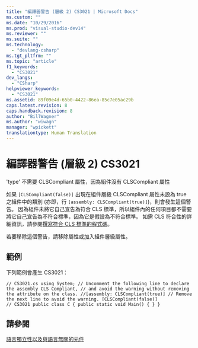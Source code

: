 ```yaml
---
title: "編譯器警告 (層級 2) CS3021 | Microsoft Docs"
ms.custom: ""
ms.date: "10/29/2016"
ms.prod: "visual-studio-dev14"
ms.reviewer: ""
ms.suite: ""
ms.technology: 
  - "devlang-csharp"
ms.tgt_pltfrm: ""
ms.topic: "article"
f1_keywords: 
  - "CS3021"
dev_langs: 
  - "CSharp"
helpviewer_keywords: 
  - "CS3021"
ms.assetid: 89f09e4d-65b0-4422-86ea-85c7e05ac29b
caps.latest.revision: 8
caps.handback.revision: 8
author: "BillWagner"
ms.author: "wiwagn"
manager: "wpickett"
translationtype: Human Translation
---
```

# 編譯器警告 (層級 2) CS3021
'type' 不需要 CLSCompliant 屬性，因為組件沒有 CLSCompliant 屬性  
  
 如果 `[CLSCompliant(false)]`  出現在組件層級 CLSCompliant 屬性未設為 true 之組件中的類別 \(亦即，行 `[assembly: CLSCompliant(true)]`\)，則會發生這個警告。 因為組件未將它自己宣告為符合 CLS 標準，所以組件內的任何項目都不需要將它自己宣告為不符合標準，因為它是假設為不符合標準。 如需 CLS 符合性的詳細資訊，請參閱[撰寫符合 CLS 標準的程式碼](http://msdn.microsoft.com/zh-tw/4c705105-69a2-4e5e-b24e-0633bc32c7f3)。  
  
 若要移除這個警告，請移除屬性或加入組件層級屬性。  
  
## 範例  
 下列範例會產生 CS3021：  
  
```  
// CS3021.cs using System; // Uncomment the following line to declare the assembly CLS Compliant, // and avoid the warning without removing the attribute on the class. //[assembly: CLSCompliant(true)] // Remove the next line to avoid the warning. [CLSCompliant(false)]               // CS3021 public class C { public static void Main() { } }  
```  
  
## 請參閱  
 [語言獨立性以及與語言無關的元件](../Topic/Language%20Independence%20and%20Language-Independent%20Components.md)
